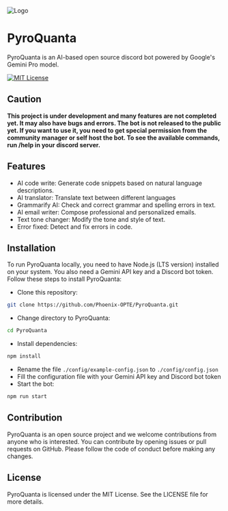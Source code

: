 ![Logo](https://media.discordapp.net/attachments/1118813310041739314/1208083749925822464/ae7c5d46-7664-4a10-8d9c-e525bb95773f-removebg-preview_1.png?ex=65e1feab&is=65cf89ab&hm=fb959f4875fbacae99772087a64188a2e8ba26d73def5622351a636bf2296ea8&)


# PyroQuanta

PyroQuanta is an AI-based open source discord bot powered by Google's Gemini Pro model.

[![MIT License](https://img.shields.io/badge/License-MIT-green.svg)](https://choosealicense.com/licenses/mit/)
## Caution

**This project is under development and many features are not completed yet. It may also have bugs and errors. The bot is not released to the public yet. If you want to use it, you need to get special permission from the community manager or self host the bot. To see the available commands, run /help in your discord server.**
## Features

- AI code write: Generate code snippets based on natural language descriptions.
- AI translator: Translate text between different languages
- Grammarify AI: Check and correct grammar and spelling errors in text.
- AI email writer: Compose professional and personalized emails.
- Text tone changer: Modify the tone and style of text.
- Error fixed: Detect and fix errors in code.


## Installation

To run PyroQuanta locally, you need to have Node.js (LTS version) installed on your system. You also need a Gemini API key and a Discord bot token. Follow these steps to install PyroQuanta:

- Clone this repository: 
```bash
git clone https://github.com/Phoenix-OPTE/PyroQuanta.git
```
- Change directory to PyroQuanta: 
```bash
cd PyroQuanta
```
- Install dependencies: 
```bash
npm install
```
- Rename the file `./config/example-config.json` to `./config/config.json`
- Fill the configuration file with your Gemini API key and Discord bot token
- Start the bot: 
```bash
npm run start
```
## Contribution

PyroQuanta is an open source project and we welcome contributions from anyone who is interested. You can contribute by opening issues or pull requests on GitHub. Please follow the code of conduct before making any changes.
## License

PyroQuanta is licensed under the MIT License. See the LICENSE file for more details.